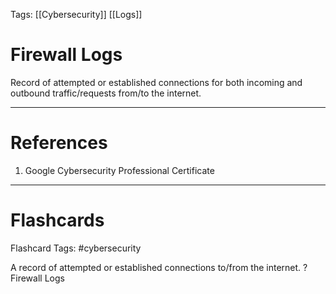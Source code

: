Tags: [[Cybersecurity]] [[Logs]]
# Firewall Logs

Record of attempted or established connections for both incoming and outbound traffic/requests from/to the internet.

---
# References

1. Google Cybersecurity Professional Certificate

---
# Flashcards

Flashcard Tags: #cybersecurity 

A record of attempted or established connections to/from the internet.
?
Firewall Logs
<!--SR:!2024-05-19,15,290-->
